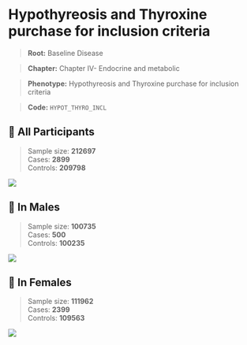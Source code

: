 # Hypothyreosis and Thyroxine purchase for inclusion criteria

> **Root:** Baseline Disease  

> **Chapter:** Chapter IV- Endocrine and metabolic  

> **Phenotype:** Hypothyreosis and Thyroxine purchase for inclusion criteria  

> **Code:** `HYPOT_THYRO_INCL`

## 🧪 All Participants  
> Sample size: **212697**  
> Cases: **2899**  
> Controls: **209798**
<img src="/Disease/Figures/ALL/Baseline/HYPOT_THYRO_INCL.png"/>
<CsvTable src="/Disease/Data/ALL/Baseline/LG_HYPOT_THYRO_INCL.csv" label="🔍 View full results" />

## 👨 In Males  
> Sample size: **100735**  
> Cases: **500**  
> Controls: **100235**
<img src="/Disease/Figures/Male/Baseline/HYPOT_THYRO_INCL.png"/>
<CsvTable src="/Disease/Data/Male/Baseline/LG_HYPOT_THYRO_INCL.csv" label="🔍 View full results" />

## 👩 In Females  
> Sample size: **111962**  
> Cases: **2399**  
> Controls: **109563**
<img src="/Disease/Figures/Female/Baseline/HYPOT_THYRO_INCL.png"/>
<CsvTable src="/Disease/Data/Female/Baseline/LG_HYPOT_THYRO_INCL.csv" label="🔍 View full results" />
